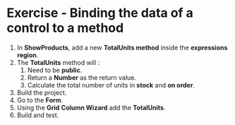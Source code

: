 ﻿# Exercise - Binding the data of a control to a method 



1.	In **ShowProducts**, add a new **TotalUnits method** inside the **expressions region**.
2.  The **TotalUnits** method will :
    1.  Need to be **public**.
    2.  Return a **Number** as the return value.
    3.  Calculate the total number of units in **stock** and **on order**.
3. Build the project.
4. Go to the **Form**.
5. Using the **Grid** **Column Wizard** add the **TotalUnits**.
6. Build and test.

